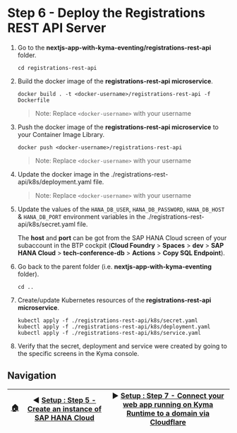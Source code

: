 # Step 6 - Deploy the Registrations REST API Server

1. Go to the **nextjs-app-with-kyma-eventing/registrations-rest-api** folder.

   ```shell
   cd registrations-rest-api
   ```

2. Build the docker image of the **registrations-rest-api microservice**.

   ```shell
   docker build . -t <docker-username>/registrations-rest-api -f Dockerfile
   ```

   > Note: Replace `<docker-username>` with your username

3. Push the docker image of the **registrations-rest-api microservice** to your Container Image Library.

   ```shell
   docker push <docker-username>/registrations-rest-api
   ```

   > Note: Replace `<docker-username>` with your username

4. Update the docker image in the ./registrations-rest-api/k8s/deployment.yaml file.

   > Note: Replace `<docker-username>` with your username

5. Update the values of the `HANA_DB_USER`, `HANA_DB_PASSWORD`, `HANA_DB_HOST` & `HANA_DB_PORT` environment variables in the ./registrations-rest-api/k8s/secret.yaml file.

   The **host** and **port** can be got from the SAP HANA Cloud screen of your subaccount in the BTP cockpit (**Cloud Foundry** > **Spaces** > **dev** > **SAP HANA Cloud** > **tech-conference-db** > **Actions** > **Copy SQL Endpoint**).

6. Go back to the parent folder (i.e. **nextjs-app-with-kyma-eventing** folder).

   ```shell
   cd ..
   ```

7. Create/update Kubernetes resources of the **registrations-rest-api microservice**.

   ```shell
   kubectl apply -f ./registrations-rest-api/k8s/secret.yaml
   kubectl apply -f ./registrations-rest-api/k8s/deployment.yaml
   kubectl apply -f ./registrations-rest-api/k8s/service.yaml
   ```

8. Verify that the secret, deployment and service were created by going to the specific screens in the Kyma console.

## Navigation

| [:house:](../../README.md) | :arrow_backward: [Setup : Step 5 - Create an instance of SAP HANA Cloud](step-5.md) | :arrow_forward: [Setup : Step 7 - Connect your web app running on Kyma Runtime to a domain via Cloudflare](step-7.md) |
| -------------------------- | ----------------------------------------------------------------------------------- | ------------------------------------------------------------------------------------------------------------------------- |

